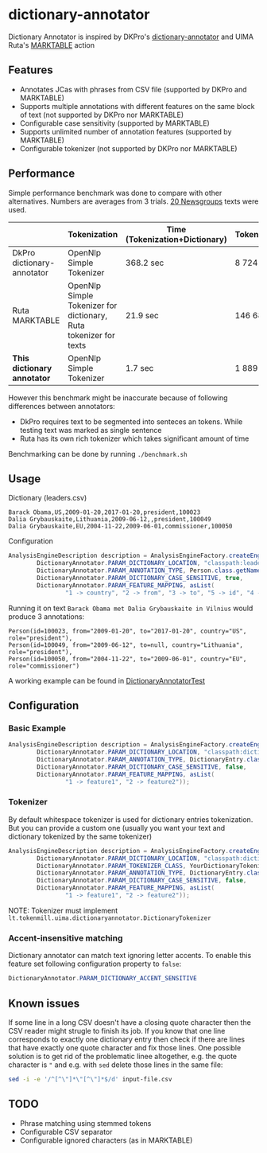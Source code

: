 # dictionary-annotator

Dictionary Annotator is inspired by DKPro's [dictionary-annotator](https://github.com/dkpro/dkpro-core/tree/master/dkpro-core-dictionaryannotator-asl) and UIMA Ruta's [MARKTABLE](https://uima.apache.org/d/ruta-current/tools.ruta.book.html#ugr.tools.ruta.language.actions.marktable) action

## Features

* Annotates JCas with phrases from CSV file (supported by DKPro and MARKTABLE)
* Supports multiple annotations with different features on the same block of text (not supported by DKPro nor MARKTABLE)
* Configurable case sensitivity (supported by MARKTABLE)
* Supports unlimited number of annotation features (supported by MARKTABLE)
* Configurable tokenizer (not supported by DKPro nor MARKTABLE)

## Performance

Simple performance benchmark was done to compare with other alternatives. Numbers are averages from 3 trials.
[20 Newsgroups](http://qwone.com/~jason/20Newsgroups/) texts were used.

|| Tokenization               | Time (Tokenization+Dictionary) | Tokens/sec |
|----------------------------|---|--------------------------------|------------|
| DkPro dictionary-annotator | OpenNlp Simple Tokenizer | 368.2 sec                      | 8 724     |
| Ruta MARKTABLE | OpenNlp Simple Tokenizer for dictionary, Ruta tokenizer for texts|21.9 sec | 146 684 |
| **This dictionary annotator** |  OpenNlp Simple Tokenizer |1.7 sec | 1 889 637 |

However this benchmark might be inaccurate because of following differences between annotators:

 * DkPro requires text to be segmented into senteces an tokens. While testing text was marked as single sentence
 * Ruta has its own rich tokenizer which takes significant amount of time

Benchmarking can be done by running ```./benchmark.sh``` 

## Usage

Dictionary (leaders.csv)

```csv
Barack Obama,US,2009-01-20,2017-01-20,president,100023
Dalia Grybauskaite,Lithuania,2009-06-12,,president,100049
Dalia Grybauskaite,EU,2004-11-22,2009-06-01,commissioner,100050

```
Configuration

```java
AnalysisEngineDescription description = AnalysisEngineFactory.createEngineDescription(DictionaryAnnotator.class,
        DictionaryAnnotator.PARAM_DICTIONARY_LOCATION, "classpath:leaders.csv",
        DictionaryAnnotator.PARAM_ANNOTATION_TYPE, Person.class.getName(),
        DictionaryAnnotator.PARAM_DICTIONARY_CASE_SENSITIVE, true,
        DictionaryAnnotator.PARAM_FEATURE_MAPPING, asList(
                "1 -> country", "2 -> from", "3 -> to", "5 -> id", "4 -> role"));
```

Running it on text ```Barack Obama met Dalia Grybauskaite in Vilnius``` would produce 3 annotations:

```
Person(id=100023, from="2009-01-20", to="2017-01-20", country="US", role="president"),
Person(id=100049, from="2009-06-12", to=null, country="Lithuania", role="president"),
Person(id=100050, from="2004-11-22", to="2009-06-01", country="EU", role="commissioner")
```

A working example can be found in [DictionaryAnnotatorTest](https://github.com/tokenmill/dictionary-annotator/blob/master/src/test/java/lt/tokenmill/uima/dictionaryannotator/DictionaryAnnotatorTest.java)

## Configuration

### Basic Example

```java
AnalysisEngineDescription description = AnalysisEngineFactory.createEngineDescription(DictionaryAnnotator.class,
        DictionaryAnnotator.PARAM_DICTIONARY_LOCATION, "classpath:dictionary.csv",
        DictionaryAnnotator.PARAM_ANNOTATION_TYPE, DictionaryEntry.class.getName(),
        DictionaryAnnotator.PARAM_DICTIONARY_CASE_SENSITIVE, false,
        DictionaryAnnotator.PARAM_FEATURE_MAPPING, asList(
                "1 -> feature1", "2 -> feature2"));
```

### Tokenizer

By default whitespace tokenizer is used for dictionary entries tokenization. 
But you can provide a custom one (usually you want your text and dictionary tokenized by the same tokenizer)

```java
AnalysisEngineDescription description = AnalysisEngineFactory.createEngineDescription(DictionaryAnnotator.class,
        DictionaryAnnotator.PARAM_DICTIONARY_LOCATION, "classpath:dictionary.csv",
        DictionaryAnnotator.PARAM_TOKENIZER_CLASS, YourDictionaryTokenizer.class.getName(),
        DictionaryAnnotator.PARAM_ANNOTATION_TYPE, DictionaryEntry.class.getName(),
        DictionaryAnnotator.PARAM_DICTIONARY_CASE_SENSITIVE, false,
        DictionaryAnnotator.PARAM_FEATURE_MAPPING, asList(
                "1 -> feature1", "2 -> feature2"));
```

NOTE: Tokenizer must implement ```lt.tokenmill.uima.dictionaryannotator.DictionaryTokenizer```

### Accent-insensitive matching

Dictionary annotator can match text ignoring letter accents. To enable this feature set following configuration property to ```false```:

```java
DictionaryAnnotator.PARAM_DICTIONARY_ACCENT_SENSITIVE
```
## Known issues

If some line in a long CSV doesn't have a closing quote character then the CSV reader might strugle to finish its job. If you know that one line corresponds to exactly one dictionary entry then check if there are lines that have exactly one quote character and fix those lines. One possible solution is to get rid of the problematic linee altogether, e.g. the quote character is `"` and e.g. with `sed` delete those lines in the same file:
```bash
sed -i -e '/^[^\"]*\"[^\"]*$/d' input-file.csv
```

## TODO

* Phrase matching using stemmed tokens
* Configurable CSV separator
* Configurable ignored characters (as in MARKTABLE)
